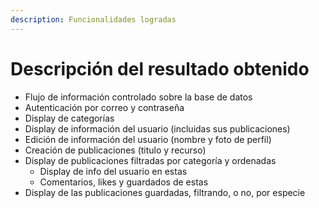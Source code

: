 ```yaml
---
description: Funcionalidades logradas
---
```


# Descripción del resultado obtenido

* Flujo de información controlado sobre la base de datos
* Autenticación por correo y contraseña
* Display de categorías
* Display de información del usuario (incluidas sus publicaciones)
* Edición de información del usuario (nombre y foto de perfil)
* Creación de publicaciones (titulo y recurso)
* Display de publicaciones filtradas por categoría y ordenadas
  * Display de info del usuario en estas
  * Comentarios, likes y guardados de estas
* Display de las publicaciones guardadas, filtrando, o no, por especie
